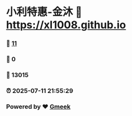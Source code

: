 # 小利特惠-金沐 :link: https://xl1008.github.io 
### :page_facing_up: [11](https://xl1008.github.io/tag.html) 
### :speech_balloon: 0 
### :hibiscus: 13015 
### :alarm_clock: 2025-07-11 21:55:29 
### Powered by :heart: [Gmeek](https://github.com/Meekdai/Gmeek)
